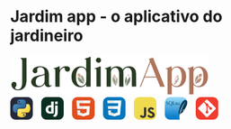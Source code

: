 # Jardim app - o aplicativo do jardineiro

 <img src="imgs/logo.png" alt="logo" width=70% height=60%>
<div style="display: flex; gap: 15px; align-items: center;">
  <img src="https://raw.githubusercontent.com/tandpfun/skill-icons/refs/heads/main/icons/Python-Dark.svg" alt="Logo Python" width="40px" >
  <img src="https://raw.githubusercontent.com/tandpfun/skill-icons/refs/heads/main/icons/Django.svg" alt="Logo Django" width="40px" >
  <img src="https://raw.githubusercontent.com/tandpfun/skill-icons/refs/heads/main/icons/HTML.svg" alt="Logo HTML" width="40px">
  <img src="https://raw.githubusercontent.com/tandpfun/skill-icons/refs/heads/main/icons/CSS.svg" alt="Logo CSS" width="40px">
  <img src="https://raw.githubusercontent.com/tandpfun/skill-icons/refs/heads/main/icons/JavaScript.svg" alt="Logo JS" width="40px">
  <img src="https://raw.githubusercontent.com/tandpfun/skill-icons/refs/heads/main/icons/SQLite.svg" alt="Logo Sqlite" width="40px">
  <img src="https://raw.githubusercontent.com/tandpfun/skill-icons/refs/heads/main/icons/Git.svg" alt="Logo Git" width="40px" >
</div>
